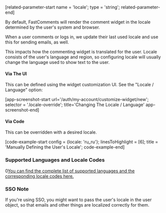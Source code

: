 [related-parameter-start name = 'locale'; type = 'string'; related-parameter-end]

By default, FastComments will render the comment widget in the locale determined by the user's system and browser.

When a user comments or logs in, we update their last used locale and use this for sending emails, as well.

This impacts how the commenting widget is translated for the user. Locale consists of the user's language and region, so configuring locale will
usually change the language used to show text to the user.

#### Via The UI

This can be defined using the widget customization UI. See the "Locale / Language" option:

[app-screenshot-start url='/auth/my-account/customize-widget/new'; selector = '.locale-override'; title='Changing The Locale / Language' app-screenshot-end]

#### Via Code

This can be overridden with a desired locale.

[code-example-start config = {locale: 'ru_ru'}; linesToHighlight = [6]; title = 'Manually Defining the User\'s Locale'; code-example-end]

### Supported Languages and Locale Codes

0[You can find the complete list of supported languages and the corresponding locale codes here.](/guide-supported-languages.html#supported-languages)

### SSO Note

If you're using SSO, you might want to pass the user's locale in the user object, so that emails and other things are localized correctly for them.
